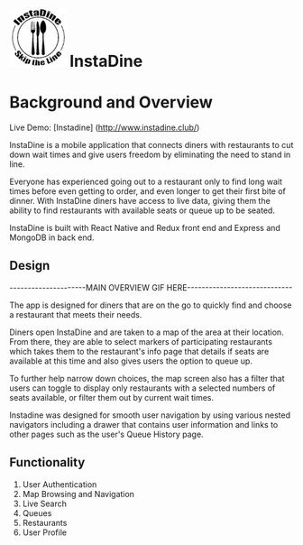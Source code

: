 <img src="https://github.com/odangitsdjang/InstaDine/blob/master/assets/images/logo_black.png" width="100px"> InstaDine
==

Background and Overview
==

Live Demo: [Instadine] (http://www.instadine.club/)

InstaDine is a mobile application that connects diners with restaurants to cut down wait times and give users freedom by eliminating the need to stand in line. 

Everyone has experienced going out to a restaurant only to find long wait times before even getting to order, and even longer to get their first bite of dinner. With InstaDine diners have access to live data, giving them the ability to find restaurants with available seats or queue up to be seated.

InstaDine is built with React Native and Redux front end and Express and MongoDB in back end. 

## Design

---------------------MAIN OVERVIEW GIF HERE-----------------------------

The app is designed for diners that are on the go to quickly find and choose a restaurant that meets their needs. 

Diners open InstaDine and are taken to a map of the area at their location. From there, they are able to select markers of participating restaurants which takes them to the restaurant's info page that details if seats are available at this time and also gives users the option to queue up. 

To further help narrow down choices, the map screen also has a filter that users can toggle to display only restaurants with a selected numbers of seats available, or filter them out by current wait times.

Instadine was designed for smooth user navigation by using various nested navigators including a drawer that contains user information and links to other pages such as the user's Queue History page.

## Functionality

1. User Authentication 
2. Map Browsing and Navigation
3. Live Search
4. Queues
5. Restaurants
6. User Profile
